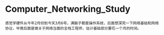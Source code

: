 # Computer_Networking_Study
    感觉学硬件从今年2月份到今天3月6号，满脑子都是操作系统，后面想深究一下网络基础和网络协议，毕竟后面是做关于网络当面的全栈工程师，估计基础部分要花一个月的时间。
